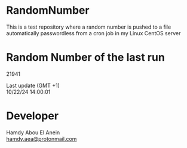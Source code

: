 # RandomNumber    
This is a test repository where a random number is pushed to a file automatically passwordless from a cron job in my Linux CentOS server    
# Random Number of the last run   
21941
      
Last update (GMT +1)    
10/22/24 14:00:01
# Developer    
Hamdy Abou El Anein   
hamdy.aea@protonmail.com
